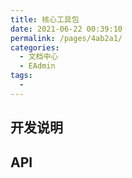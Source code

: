 ```yaml
---
title: 核心工具包
date: 2021-06-22 00:39:10
permalink: /pages/4ab2a1/
categories:
  - 文档中心
  - EAdmin
tags:
  - 
---
```


## 开发说明

## API
